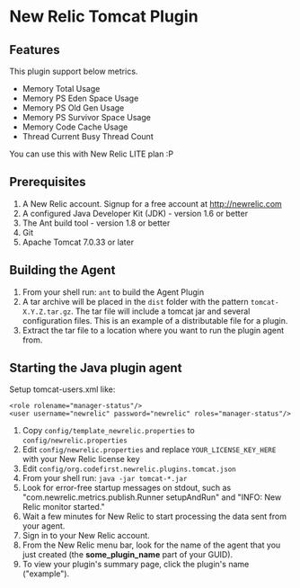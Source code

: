 New Relic Tomcat Plugin
========================================

Features
-------------
This plugin support below metrics.

* Memory Total Usage
* Memory PS Eden Space Usage
* Memory PS Old Gen Usage
* Memory PS Survivor Space Usage
* Memory Code Cache Usage
* Thread Current Busy Thread Count

You can use this with New Relic LITE plan :P

Prerequisites
-------------

1. A New Relic account. Signup for a free account at http://newrelic.com
2. A configured Java Developer Kit (JDK) - version 1.6 or better
3. The Ant build tool - version 1.8 or better
4. Git
5. Apache Tomcat 7.0.33 or later

Building the Agent
----------------------------------

1. From your shell run: `ant` to build the Agent Plugin
2. A tar archive will be placed in the `dist` folder with the pattern `tomcat-X.Y.Z.tar.gz`. The tar file will include a tomcat jar and several configuration files. This is an example of a distributable file for a plugin.
3. Extract the tar file to a location where you want to run the plugin agent from.

Starting the Java plugin agent
----------------------------------

Setup tomcat-users.xml like:

    <role rolename="manager-status"/>
    <user username="newrelic" password="newrelic" roles="manager-status"/>

1. Copy `config/template_newrelic.properties` to `config/newrelic.properties`
2. Edit `config/newrelic.properties` and replace `YOUR_LICENSE_KEY_HERE` with your New Relic license key
3. Edit `config/org.codefirst.newrelic.plugins.tomcat.json`
4. From your shell run: `java -jar tomcat-*.jar`
5. Look for error-free startup messages on stdout, such as "com.newrelic.metrics.publish.Runner setupAndRun" and "INFO: New Relic monitor started."
6. Wait a few minutes for New Relic to start processing the data sent from your agent.
7. Sign in to your New Relic account.
8. From the New Relic menu bar, look for the name of the agent that you just created (the **some_plugin_name** part of your GUID).
9. To view your plugin's summary page, click the plugin's name ("example").

